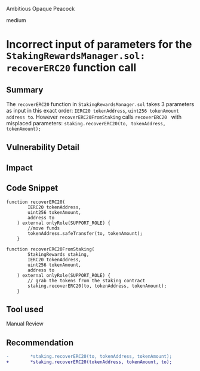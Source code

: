 Ambitious Opaque Peacock

medium

# Incorrect input of parameters for the `StakingRewardsManager.sol: recoverERC20` function call

## Summary 
The `recoverERC20` function in `StakingRewardsManager.sol` takes 3 parameters as input in this exact order: `IERC20 tokenAddress`, `uint256 tokenAmount` `address to`.
However `recoverERC20FromStaking` calls `recoverERC20 ` with misplaced parameters: `staking.recoverERC20(to, tokenAddress, tokenAmount);`


## Vulnerability Detail

## Impact

## Code Snippet
```solidity
function recoverERC20(
        IERC20 tokenAddress,
        uint256 tokenAmount,
        address to
    ) external onlyRole(SUPPORT_ROLE) {
        //move funds
        tokenAddress.safeTransfer(to, tokenAmount);
    }
```
```solidity
function recoverERC20FromStaking(
        StakingRewards staking,
        IERC20 tokenAddress,
        uint256 tokenAmount,
        address to
    ) external onlyRole(SUPPORT_ROLE) {
        // grab the tokens from the staking contract
        staking.recoverERC20(to, tokenAddress, tokenAmount);
    }
```
## Tool used

Manual Review

## Recommendation
```diff
-        *staking.recoverERC20(to, tokenAddress, tokenAmount);
+        *staking.recoverERC20(tokenAddress, tokenAmount, to);
```